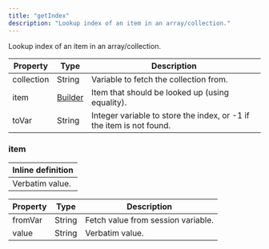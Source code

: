 ```yaml
---
title: "getIndex"
description: "Lookup index of an item in an array/collection."
---
```

Lookup index of an item in an array/collection.

| Property | Type | Description |
| ------- | ------- | -------- |
| collection | String | Variable to fetch the collection from. |
| item | [Builder](#item) | Item that should be looked up (using equality). |
| toVar | String | Integer variable to store the index, or -1 if the item is not found. |

### item


| Inline definition |
| -------- |
| Verbatim value. |

| Property | Type | Description |
| ------- | ------- | ------- |
| fromVar | String | Fetch value from session variable. |
| value | String | Verbatim value. |

